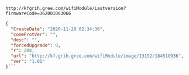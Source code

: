 `http://kfgrih.gree.com/wifiModule/Lastversion?firmwareCode=362001063066`

```json
{
  "CreateDate": "2020-11-20 02:34:36",
  "commProtVer": "",
  "desc": "",
  "forcedUpgrade": 0,
  "r": 200,
  "url": "http://kf.grih.gree.com/wifiModule/image/13192/184510936",
  "ver": "1.01"
}```